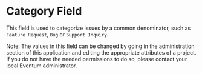 # Category Field

This field is used to categorize issues by a common denominator, such as
`Feature Request`, `Bug` or `Support Inquiry`.

Note: The values in this field can be changed by going in the administration
section of this application and editing the appropriate attributes of a project.
If you do not have the needed permissions to do so, please contact your local
Eventum administrator.
